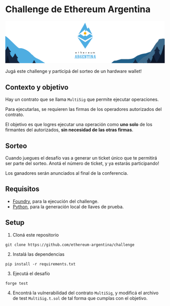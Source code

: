 # Challenge de Ethereum Argentina

![banner](./assets/banner.png)

Jugá este challenge y participá del sorteo de un hardware wallet!

## Contexto y objetivo

Hay un contrato que se llama `MultiSig` que permite ejecutar operaciones.

Para ejecutarlas, se requieren las firmas de los operadores autorizados del contrato.

El objetivo es que logres ejecutar una operación como **uno solo** de los firmantes del autorizados, **sin necesidad de las otras firmas**.

## Sorteo

Cuando juegues el desafío vas a generar un ticket único que te permitirá ser parte del sorteo. Anotá el número de ticket, y ya estarás participando!

Los ganadores serán anunciados al final de la conferencia.

## Requisitos

- [Foundry](https://book.getfoundry.sh/), para la ejecución del challenge.
- [Python](https://www.python.org/downloads/), para la generación local de llaves de prueba.

## Setup

1. Cloná este repositorio

```
git clone https://github.com/ethereum-argentina/challenge
```

2. Instalá las dependencias

```
pip install -r requirements.txt
```

3. Ejecutá el desafío

```
forge test
```

4. Encontrá la vulnerabilidad del contrato `MultiSig`, y modificá el archivo de test `MultiSig.t.sol` de tal forma que cumplas con el objetivo.

